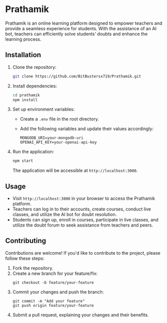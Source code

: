 # Prathamik

Prathamik is an online learning platform designed to empower teachers and provide a seamless experience for students. With the assistance of an AI bot, teachers can efficiently solve students' doubts and enhance the learning process.

## Installation

1. Clone the repository:

   ```bash
   git clone https://github.com/BitBustersx719/Prathamik.git
   ```

2. Install dependencies:

   ```bash
   cd prathamik
   npm install
   ```

3. Set up environment variables:

   - Create a `.env` file in the root directory.
   - Add the following variables and update their values accordingly:

     ```plaintext
     MONGODB_URI=your-mongodb-uri
     OPENAI_API_KEY=your-openai-api-key
     ```

4. Run the application:

   ```bash
   npm start
   ```

   The application will be accessible at `http://localhost:3000`.

## Usage

- Visit `http://localhost:3000` in your browser to access the Prathamik platform.
- Teachers can log in to their accounts, create courses, conduct live classes, and utilize the AI bot for doubt resolution.
- Students can sign up, enroll in courses, participate in live classes, and utilize the doubt forum to seek assistance from teachers and peers.

## Contributing

Contributions are welcome! If you'd like to contribute to the project, please follow these steps:

1. Fork the repository.
2. Create a new branch for your feature/fix:
   ```plaintext
   git checkout -b feature/your-feature
   ```
3. Commit your changes and push the branch:
   ```plaintext
   git commit -m "Add your feature"
   git push origin feature/your-feature
   ```
4. Submit a pull request, explaining your changes and their benefits.
